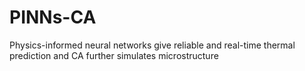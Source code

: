 # PINNs-CA
Physics-informed neural networks give reliable and real-time thermal prediction and CA further simulates microstructure 

